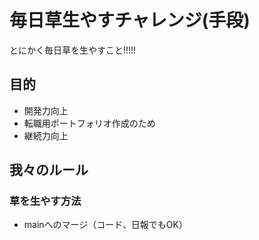 # 毎日草生やすチャレンジ(手段)
とにかく毎日草を生やすこと!!!!!

## 目的
- 開発力向上
- 転職用ポートフォリオ作成のため
- 継続力向上

## 我々のルール
### 草を生やす方法
- mainへのマージ（コード、日報でもOK）
